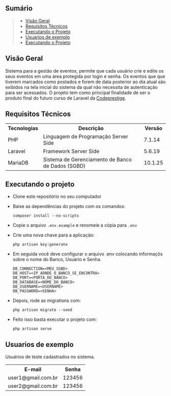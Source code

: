## Sumário

> * [Visão Geral](#visão-geral)
> * [Requisitos Técnicos](#requisitos-técnicos)
> * [Executando o Projeto](#executando-o-projeto)
> * [Usuarios de exemplo](#usuarios-de-exemplo)
> * [Executando o Projeto](#executando-o-projeto)

## Visão Geral

Sistema para a gestão de eventos, permite que cada usuário crie e edite os seus eventos em uma área protegida por login e senha. Os eventos que que tiverem marcados como postados e forem de data posterior ao dia atual são exibidos na tela inicial do sistema da qual não necessita de autenticação para ser acessados.
O projeto tem como principal finalidade de ser o produto final do futuro curso de Laravel da [Codeprestige](https://codeprestige.com.br/).


## Requisitos Técnicos

<table style="width:100%">
  <tr>
    <th>Tecnologias</th>
    <th>Descrição</th>
    <th>Versão</th>
  </tr>
  <tr>
    <td>PHP</td>
    <td>Linguagem de Programação Server Side</td>
    <td> 7.1.14</td>
  </tr>
  <tr>
    <td>Laravel</td>
    <td>Framework Server Side</td>
    <td>5.6.19</td>
  </tr>
  <tr>
    <td>MariaDB</td>
    <td>Sistema de Gerenciamento de Banco de Dados (SGBD)</td>
    <td>10.1.25</td>
  </tr>
</table>

## Executando o projeto

- Clone este repositório no seu computador
- Baixe as dependências do projeto com os comandos:

  `composer install --no-scripts`

- Copie o arquivo `.env.example` e renomeie a cópia para `.env`
- Crie uma nova chave para a aplicação:

  `php artisan key:generate`

- Em seguida você deve configurar o arquivo .env colocando informaçõs sobre o nome do Banco, Usuário e Senha.

  ```
  DB_CONNECTION=<MEU_SGBD>
  DB_HOST=<IP_AONDE_O_BANCO_SE_ENCONTRA>
  DB_PORT=<PORTA_DO_BANCO>
  DB_DATABASE=<NOME_DO_BANCO>
  DB_USERNAME=<USERNAME>
  DB_PASSWORD=<SENHA>
  ```

- Depois, rode as migrations com:

  `php artisan migrate --seed`

- Feito isso basta executar o projeto com:

  `php artisan serve`

## Usuarios de exemplo

Usuários de teste cadastrados no sistema.

<table style="width:100%">
  <tr>
    <th>E-mail</th>
    <th>Senha</th>
  </tr>
  <tr>
    <td>user1@gmail.com.br</td>
    <td>123456</td>
  </tr>
  <tr>
    <td>user2@gmail.com.br</td>
    <td>123456</td>
  </tr>
</table>
